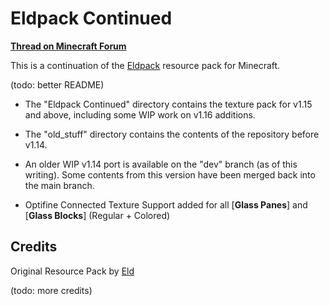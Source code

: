 Eldpack Continued
=================
[**Thread on Minecraft Forum**](https://www.minecraftforum.net/forums/mapping-and-modding-java-edition/resource-packs/1243614-eldpack-continued-1-13-16x)

This is a continuation of the [Eldpack](https://eldpack.com/) resource pack for Minecraft.

(todo: better README)

- The "Eldpack Continued" directory contains the texture pack for v1.15 and above, including some WIP work on v1.16 additions.
- The "old_stuff" directory contains the contents of the repository before v1.14.
- An older WIP v1.14 port is available on the "dev" branch (as of this writing). Some contents from this version have been merged back into the main branch.

- Optifine Connected Texture Support added for all [**Glass Panes**] and [**Glass Blocks**] (Regular + Colored)

Credits
-------
Original Resource Pack by [Eld](https://www.jonatanpoljo.com/)

(todo: more credits)
